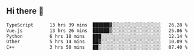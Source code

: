 ## Hi there 👋

<!--START_SECTION:waka-->

```txt
TypeScript      13 hrs 39 mins  ██████▓░░░░░░░░░░░░░░░░░░   26.28 %
Vue.js          13 hrs 26 mins  ██████▒░░░░░░░░░░░░░░░░░░   25.86 %
Python          6 hrs 18 mins   ███░░░░░░░░░░░░░░░░░░░░░░   12.14 %
Other           5 hrs 14 mins   ██▓░░░░░░░░░░░░░░░░░░░░░░   10.09 %
C++             3 hrs 50 mins   ██░░░░░░░░░░░░░░░░░░░░░░░   07.40 %
```

<!--END_SECTION:waka-->
